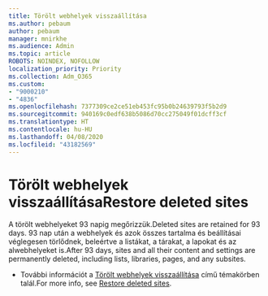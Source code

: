 ```yaml
---
title: Törölt webhelyek visszaállítása
ms.author: pebaum
author: pebaum
manager: mnirkhe
ms.audience: Admin
ms.topic: article
ROBOTS: NOINDEX, NOFOLLOW
localization_priority: Priority
ms.collection: Adm_O365
ms.custom:
- "9000210"
- "4836"
ms.openlocfilehash: 7377309ce2ce51eb453fc95b0b24639793f5b2d9
ms.sourcegitcommit: 940169c0edf638b5086d70cc275049f01dcff3cf
ms.translationtype: HT
ms.contentlocale: hu-HU
ms.lasthandoff: 04/08/2020
ms.locfileid: "43182569"
---
```

# <a name="restore-deleted-sites"></a><span data-ttu-id="da047-102">Törölt webhelyek visszaállítása</span><span class="sxs-lookup"><span data-stu-id="da047-102">Restore deleted sites</span></span>

<span data-ttu-id="da047-103">A törölt webhelyeket 93 napig megőrizzük.</span><span class="sxs-lookup"><span data-stu-id="da047-103">Deleted sites are retained for 93 days.</span></span> <span data-ttu-id="da047-104">93 nap után a webhelyek és azok összes tartalma és beállításai véglegesen törlődnek, beleértve a listákat, a tárakat, a lapokat és az alwebhelyeket is.</span><span class="sxs-lookup"><span data-stu-id="da047-104">After 93 days, sites and all their content and settings are permanently deleted, including lists, libraries, pages, and any subsites.</span></span>

- <span data-ttu-id="da047-105">További információt a [Törölt webhelyek visszaállítása](https://docs.microsoft.com/sharepoint/restore-deleted-site-collection) című témakörben talál.</span><span class="sxs-lookup"><span data-stu-id="da047-105">For more info, see [Restore deleted sites](https://docs.microsoft.com/sharepoint/restore-deleted-site-collection).</span></span>
